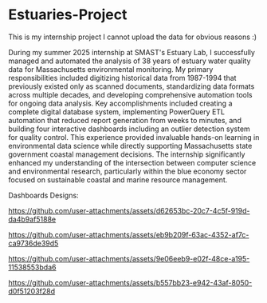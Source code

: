# Estuaries-Project
This is my internship project
I cannot upload the data for obvious reasons :)

During my summer 2025 internship at SMAST's Estuary Lab, I successfully managed and automated the analysis of 38 years of estuary water quality data for Massachusetts environmental monitoring. My primary responsibilities included digitizing historical data from 1987-1994 that previously existed only as scanned documents, standardizing data formats across multiple decades, and developing comprehensive automation tools for ongoing data analysis. Key accomplishments included creating a complete digital database system, implementing PowerQuery ETL automation that reduced report generation from weeks to minutes, and building four interactive dashboards including an outlier detection system for quality control. This experience provided invaluable hands-on learning in environmental data science while directly supporting Massachusetts state government coastal management decisions. The internship significantly enhanced my understanding of the intersection between computer science and environmental research, particularly within the blue economy sector focused on sustainable coastal and marine resource management.

Dashboards Designs: 

https://github.com/user-attachments/assets/d62653bc-20c7-4c5f-919d-da4b9af5188e

https://github.com/user-attachments/assets/eb9b209f-63ac-4352-af7c-ca9736de39d5

https://github.com/user-attachments/assets/9e06eeb9-e02f-48ce-a195-11538553bda6

https://github.com/user-attachments/assets/b557bb23-e942-43af-8050-d0f51203f28d

